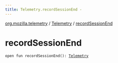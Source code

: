 ```yaml
---
title: Telemetry.recordSessionEnd - 
---
```


[org.mozilla.telemetry](../index.html) / [Telemetry](index.html) / [recordSessionEnd](./record-session-end.html)

# recordSessionEnd

`open fun recordSessionEnd(): `[`Telemetry`](index.html)